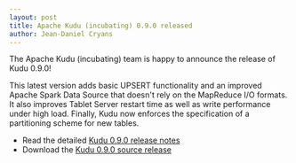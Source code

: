 ```yaml
---
layout: post
title: Apache Kudu (incubating) 0.9.0 released
author: Jean-Daniel Cryans
---
```

The Apache Kudu (incubating) team is happy to announce the release of Kudu
0.9.0!

This latest version adds basic UPSERT functionality and an improved Apache Spark Data Source
that doesn't rely on the MapReduce I/O formats. It also improves Tablet Server
restart time as well as write performance under high load. Finally, Kudu now enforces
the specification of a partitioning scheme for new tables.

* Read the detailed [Kudu 0.9.0 release notes](http://kudu.apache.org/releases/0.9.0/docs/release_notes.html)
* Download the [Kudu 0.9.0 source release](http://kudu.apache.org/releases/0.9.0/)
